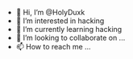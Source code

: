 - 👋 Hi, I’m @HolyDuxk
- 👀 I’m interested in hacking
- 🌱 I’m currently learning hacking 
- 💞️ I’m looking to collaborate on ...
- 📫 How to reach me ...

<!---
HolyDuxk/HolyDuxk is a ✨ special ✨ repository because its `README.md` (this file) appears on your GitHub profile.
You can click the Preview link to take a look at your changes.
--->
